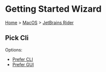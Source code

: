 # Getting Started Wizard

[Home](/docs/wiz/readme.md) > [MacOS](MacOS.md) > [JetBrains Rider](MacOS_Rider.md)

## Pick Cli

Options:
 * [Prefer CLI](MacOS_Rider_Cli.md)
 * [Prefer GUI](MacOS_Rider_Gui.md)
